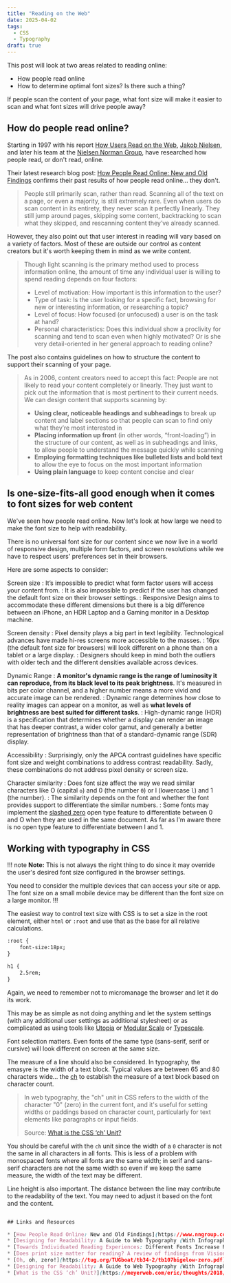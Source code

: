 ```yaml
---
title: "Reading on the Web"
date: 2025-04-02
tags:
  - CSS
  - Typography
draft: true
---
```


This post will look at two areas related to reading online:

* How people read online
* How to determine optimal font sizes? Is there such a thing?

If people scan the content of your page, what font size will make it easier to scan and what font sizes will drive people away?


## How do people read online?

Starting in 1997 with his report [How Users Read on the Web](https://www.nngroup.com/articles/how-users-read-on-the-web/), [Jakob Nielsen](https://www.nngroup.com/people/jakob-nielsen/), and later his team at the [Nielsen Norman Group](https://www.nngroup.com/), have researched how people read, or don't read, online.

Their latest research blog post: [How People Read Online: New and Old Findings](https://www.nngroup.com/articles/how-people-read-online/) confirms their past results of how people read online... they don't.

> People still primarily scan, rather than read. Scanning all of the text on a page, or even a majority, is still extremely rare. Even when users do scan content in its entirety, they never scan it perfectly linearly. They still jump around pages, skipping some content, backtracking to scan what they skipped, and rescanning content they’ve already scanned.

However, they also point out that user interest in reading will vary based on a variety of factors. Most of these are outside our control as content creators but it's worth keeping them in mind as we write content.

> Though light scanning is the primary method used to process information online, the amount of time any individual user is willing to spend reading depends on four factors:
>
> * Level of motivation: How important is this information to the user?
> * Type of task: Is the user looking for a specific fact, browsing for new or interesting information, or researching a topic?
> * Level of focus: How focused (or unfocused) a user is on the task at hand?
> * Personal characteristics: Does this individual show a proclivity for scanning and tend to scan even when highly motivated? Or is she very detail-oriented in her general approach to reading online?

The post also contains guidelines on how to structure the content to support their scanning of your page.

> As in 2006, content creators need to accept this fact: People are not likely to read your content completely or linearly. They just want to pick out the information that is most pertinent to their current needs. We can design content that supports scanning by:
>
> * **Using clear, noticeable headings and subheadings** to break up content and label sections so that people can scan to find only what they’re most interested in
> * **Placing information up front** (in other words, “front-loading”) in the structure of our content, as well as in subheadings and links, to allow people to understand the message quickly while scanning
> * **Employing formatting techniques like bulleted lists and bold text** to allow the eye to focus on the most important information
> * **Using plain language** to keep content concise and clear

## Is one-size-fits-all good enough when it comes to font sizes for web content

We've seen how people read online. Now let's look at how large we need to make the font size to help with readability.

There is no universal font size for our content since we now live in a world of responsive design, multiple form factors, and screen resolutions while we have to respect users' preferences set in their browsers.

Here are some aspects to consider:

Screen size
: It’s impossible to predict what form factor users will access your content from.
: It is also impossible to predict if the user has changed the default font size on their browser settings.
: Responsive Design aims to accommodate these different dimensions but there is a big difference between an iPhone, an HDR Laptop and a Gaming monitor in a Desktop machine.

Screen density
: Pixel density plays a big part in text legibility. Technological advances have made hi-res screens more accessible to the masses.
: 16px (the default font size for browsers) will look different on a phone than on a tablet or a large display.
: Designers should keep in mind both the outliers with older tech and the different densities available across devices.

Dynamic Range
: **A monitor's dynamic range is the range of luminosity it can reproduce, from its black level to its peak brightness**. It's measured in bits per color channel, and a higher number means a more vivid and accurate image can be rendered.
: Dynamic range determines how close to reality images can appear on a monitor, as well as **what levels of brightness are best suited for different tasks**.
: High-dynamic range (HDR) is a specification that determines whether a display can render an image that has deeper contrast, a wider color gamut, and generally a better representation of brightness than that of a standard-dynamic range (SDR) display.

Accessibility
: Surprisingly, only the APCA contrast guidelines have specific font size and weight combinations to address contrast readability. Sadly, these combinations do not address pixel density or screen size.

Character similarity
: Does font size affect the way we read similar characters like O (capital `o`) and 0 (the number `0`) or l (lowercase `l`) and 1 (the number).
: The similarity depends on the font and whether the font provides support to differentiate the similar numbers.
: Some fonts may implement the [slashed zero](https://www.preusstype.com/techdata/otf_zero.php) open type feature to differentiate between 0 and O when they are used in the same document. As far as I'm aware there is no open type feature to differentiate between l and 1.

## Working with typography in CSS

!!! note **Note:**
This is not always the right thing to do since it may override the user's desired font size configured in the browser settings.

You need to consider the multiple devices that can access your site or app. The font size on a small mobile device may be different than the font size on a large monitor.
!!!

The easiest way to control text size with CSS is to set a size in the root element, either `html` or `:root` and use that as the base for all relative calculations.

```html
:root {
	font-size:18px;
}

h1 {
	2.5rem;
}
```

Again, we need to remember not to micromanage the browser and let it do its work.

This may be as simple as not doing anything and let the system settings (with any additional user settings as additional stylesheet) or as complicated as using tools like [Utopia](https://utopia.fyi/) or [Modular Scale](https://www.modularscale.com/?1&em&1.618) or [Typescale](https://typescale.com/).

Font selection matters. Even fonts of the same type (sans-serif, serif or cursive) will look different on screen at the same size.

The measure of a line should also be considered. In typography, the emasyre is the width of a text block. Typical values are between 65 and 80 characters wide... the [ch](https://help.webflow.com/hc/en-us/articles/33961301828243-Legible-paragraphs-using-the-CH-unit) to establish the measure of a text block based on character count.

> In web typography, the "ch" unit in CSS refers to the width of the character "0" (zero) in the current font, and it's useful for setting widths or paddings based on character count, particularly for text elements like paragraphs or input fields.
>
> Source: [What is the CSS ‘ch’ Unit?](https://meyerweb.com/eric/thoughts/2018/06/28/what-is-the-css-ch-unit/)

You should be careful with the `ch` unit since the width of a `0` character is not the same in all characters in all fonts. This is less of a problem with monospaced fonts where all fonts are the same width; in serif and sans-serif characters are not the same width so even if we keep the same measure, the width of the text may be different.

Line height is also important. The distance between the line may contribute to the readability of the text. You may need to adjust it based on the font and the content.

```css

## Links and Resources

* [How People Read Online: New and Old Findings](https://www.nngroup.com/articles/how-people-read-online/)
* [Designing for Readability: A Guide to Web Typography (With Infographic)](https://toptal.com/designers/typography/web-typography-infographic)
* [Towards Individuated Reading Experiences: Different Fonts Increase Reading Speed for Different Individuals](https://dl.acm.org/doi/pdf/10.1145/3502222)
* [Does print size matter for reading? A review of findings from Vision Science and Typography](https://jov.arvojournals.org/article.aspx?articleid=2191906)
* [Oh, oh, zero!](https://tug.org/TUGboat/tb34-2/tb107bigelow-zero.pdf)
* [Designing for Readability: A Guide to Web Typography (With Infographic)](https://www.toptal.com/designers/typography/web-typography-infographic)
* [What is the CSS ‘ch’ Unit?](https://meyerweb.com/eric/thoughts/2018/06/28/what-is-the-css-ch-unit/)
